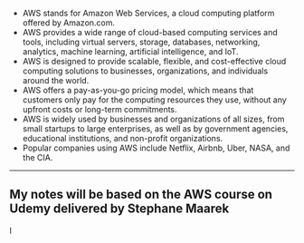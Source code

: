 
-   AWS stands for Amazon Web Services, a cloud computing platform offered by Amazon.com.
-   AWS provides a wide range of cloud-based computing services and tools, including virtual servers, storage, databases, networking, analytics, machine learning, artificial intelligence, and IoT.
-   AWS is designed to provide scalable, flexible, and cost-effective cloud computing solutions to businesses, organizations, and individuals around the world.
-   AWS offers a pay-as-you-go pricing model, which means that customers only pay for the computing resources they use, without any upfront costs or long-term commitments.
-   AWS is widely used by businesses and organizations of all sizes, from small startups to large enterprises, as well as by government agencies, educational institutions, and non-profit organizations.
-   Popular companies using AWS include Netflix, Airbnb, Uber, NASA, and the CIA.

----

## My notes will be based on the AWS course on Udemy delivered  by Stephane Maarek
I 
